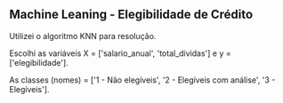 ## Machine Leaning - Elegibilidade de Crédito

Utilizei o algoritmo KNN para resolução.

Escolhi as variáveis X = ['salario_anual', 'total_dividas'] e y = ['elegibilidade'].

As classes (nomes) = ['1 - Não elegíveis', '2 - Elegíveis com análise', '3 - Elegíveis'].
